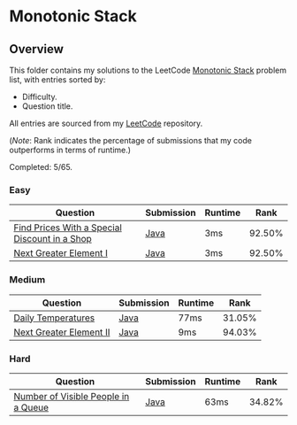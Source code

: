 # Monotonic Stack

## Overview
This folder contains my solutions to the LeetCode [Monotonic Stack](https://leetcode.com/problem-list/monotonic-stack/) problem list,
with entries sorted by:
- Difficulty.
- Question title.

All entries are sourced from my [LeetCode](https://github.com/shumarb/leetcode) repository.

(*Note*: Rank indicates the percentage of submissions that my code outperforms in terms of runtime.)

Completed: 5/65.

### Easy
| Question                                                                                                                                   | Submission                                                                                        | Runtime | Rank   |
|--------------------------------------------------------------------------------------------------------------------------------------------|---------------------------------------------------------------------------------------------------|---------|--------|
| [Find Prices With a Special Discount in a Shop](https://leetcode.com/problems/final-prices-with-a-special-discount-in-a-shop/description/) | [Java](https://github.com/shumarb/leetcode/blob/main/submissions/java/NextGreaterElementOne.java) | 3ms     | 92.50% |
| [Next Greater Element I](https://leetcode.com/problems/next-greater-element-i/description/)                                                | [Java](https://github.com/shumarb/leetcode/blob/main/submissions/java/NextGreaterElementOne.java) | 3ms     | 92.50% |

### Medium
| Question                                                                                                | Submission                                                                                           | Runtime | Rank   |
|---------------------------------------------------------------------------------------------------------|------------------------------------------------------------------------------------------------------|---------|--------|
| [Daily Temperatures](https://leetcode.com/problems/daily-temperatures/description/)                     | [Java](https://github.com/shumarb/leetcode/blob/main/submissions/java/DailyTemperatures.java)        | 77ms    | 31.05% |
| [Next Greater Element II](https://leetcode.com/problems/next-greater-element-ii/description/)           | [Java](https://github.com/shumarb/leetcode/blob/main/submissions/java/NextGreaterElementTwo.java)    | 9ms     | 94.03% |

### Hard
| Question                                                                                                              | Submission                                                                                                | Runtime | Rank   |
|-----------------------------------------------------------------------------------------------------------------------|-----------------------------------------------------------------------------------------------------------|---------|--------|
| [Number of Visible People in a Queue](https://leetcode.com/problems/number-of-visible-people-in-a-queue/description/) | [Java](https://github.com/shumarb/leetcode/blob/main/submissions/java/NumberOfVisiblePeopleInAQueue.java) | 63ms    | 34.82% |
